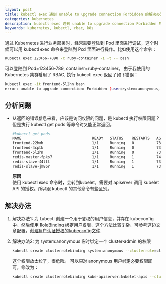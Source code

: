 ```yaml
---
layout: post
title: kubectl exec 遇到 unable to upgrade connection Forbidden 的解决办法
categories: kubernetes
description: kubectl exec 遇到 unable to upgrade connection Forbidden 的解决办法
keywords: kubernetes, kubectl, rbac, k8s
---
```


通过 Kubernetes 进行业务部署时，经常需要登陆到 Pod 里面进行调试，这个时候可以用 kubectl exec 命令来登陆到 Pod 里面进行操作。比如使用这个命令：
```bash
kubectl exec 123456-7890 -c ruby-container -i -t -- bash
```
可以登陆到 Pod=123456-789, container=ruby-container。
由于我使用的 Kubernetes 集群启用了 RBAC, 执行 kubectl exec 返回了如下错误：
```bash
kubectl exec -it frontend-5l2hn bash
error: unable to upgrade connection: Forbidden (user=system:anonymous, verb=create, resource=nodes, subresource=proxy)
```

## 分析问题
- 从返回的错误信息来看，应该是访问权限的问题，是 kubectl 执行权限问题？但是执行 kubectl get pods 等命令时又能正常返回。
    ```bash
    #kubectl get pods
    NAME                                READY   STATUS    RESTARTS   AGE
    frontend-22hmh                      1/1     Running   0          73d
    frontend-4cpbk                      1/1     Running   0          73d
    frontend-5l2hn                      1/1     Running   0          73d
    redis-master-fpks7                  1/1     Running   1          74d
    redis-slave-44ltt                   1/1     Running   1          73d
    redis-slave-jm86r                   1/1     Running   1          73d
    ```  
    **原因**  
    使用 kubectl exec 命令时，会转到kubelet，需要对 apiserver 调用 kubelet API 的授权。所以跟 kubectl 的其他命令有些区别。  

## 解决办法
1. 解决办法1:
    为 kubectl 创建一个用于鉴权的用户信息，并存在 kubeconfig 中，然后使用 RoleBinding 绑定用户权限，这个方法比较复杂，可参考这边文章配置，[创建用户认证授权的kubeconfig文件](https://jimmysong.io/kubernetes-handbook/guide/kubectl-user-authentication-authorization.html)

2. 解决办法2:
    为 system:anonymous 临时绑定一个 cluster-admin 的权限
    ```bash
    kubectl create clusterrolebinding system:anonymous --clusterrole=cluster-admin --user=system:anonymous
    ```
    这个权限放太松了，很危险。 可以只对 anonymous 用户绑定必要权限即可，修改为：
    ```bash
    kubectl create clusterrolebinding kube-apiserver:kubelet-apis --clusterrole=system:kubelet-api-admin --user=system:anonymous
    ```